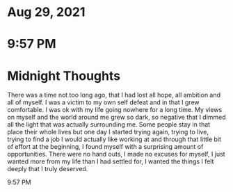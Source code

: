 # Aug 29, 2021

# 9:57 PM
# Midnight Thoughts

There was a time not too long ago, that I had lost all hope, all ambition and all of myself\. I was a victim to my own self defeat and in that I grew comfortable\. I was ok with my life going nowhere for a long time\. My views on myself and the world around me grew so dark, so negative that I dimmed all the light that was actually surrounding me\. Some people stay in that place their whole lives but one day I started trying again, trying to live, trying to find a job I would actually like working at and through that little bit of effort at the beginning, I found myself with a surprising amount of opportunities\. There were no hand outs, I made no excuses for myself, I just wanted more from my life than I had settled for, I wanted the things I felt deeply that I truly deserved\.

9:57 PM
